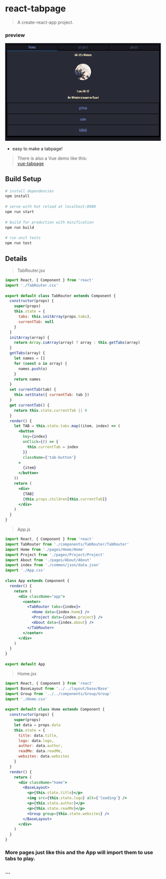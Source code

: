 # react-tabpage

> A create-react-app project.

### preview

![loadingImage...](https://github.com/Saber2pr/MyWeb/raw/master/resource/React.jpg)

- easy to make a tabpage!

> There is also a Vue demo like this:  
> [vue-tabpage](https://github.com/Saber2pr/vue-tabpage)

## Build Setup

```bash
# install dependencies
npm install

# serve with hot reload at localhost:8080
npm run start

# build for production with minification
npm run build

# run unit tests
npm run test
```

## Details

> TabRouter.jsx

```jsx
import React, { Component } from 'react'
import './TabRouter.css'

export default class TabRouter extends Component {
  constructor(props) {
    super(props)
    this.state = {
      tabs: this.initArray(props.tabs),
      currentTab: null
    }
  }
  initArray(array) {
    return Array.isArray(array) ? array : this.getTabs(array)
  }
  getTabs(array) {
    let names = []
    for (const o in array) {
      names.push(o)
    }
    return names
  }
  set currentTab(tab) {
    this.setState({ currentTab: tab })
  }
  get currentTab() {
    return this.state.currentTab || 0
  }
  render() {
    let TAB = this.state.tabs.map((item, index) => (
      <button
        key={index}
        onClick={() => {
          this.currentTab = index
        }}
        className={'tab-button'}
      >
        {item}
      </button>
    ))
    return (
      <div>
        {TAB}
        {this.props.children[this.currentTab]}
      </div>
    )
  }
}
```

> App.js

```jsx
import React, { Component } from 'react'
import TabRouter from './components/TabRouter/TabRouter'
import Home from './pages/Home/Home'
import Project from './pages/Project/Project'
import About from './pages/About/About'
import index from './common/json/data.json'
import './App.css'

class App extends Component {
  render() {
    return (
      <div className="app">
        <center>
          <TabRouter tabs={index}>
            <Home data={index.home} />
            <Project data={index.project} />
            <About data={index.about} />
          </TabRouter>
        </center>
      </div>
    )
  }
}

export default App
```

> Home.jsx

```jsx
import React, { Component } from 'react'
import BaseLayout from '../../layout/base/Base'
import Group from '../../components/Group/Group'
import './Home.css'

export default class Home extends Component {
  constructor(props) {
    super(props)
    let data = props.data
    this.state = {
      title: data.title,
      logo: data.logo,
      author: data.author,
      readMe: data.readMe,
      websites: data.websites
    }
  }
  render() {
    return (
      <div className="home">
        <BaseLayout>
          <p>{this.state.title}</p>
          <img src={this.state.logo} alt={'loading'} />
          <p>{this.state.author}</p>
          <p>{this.state.readMe}</p>
          <Group group={this.state.websites} />
        </BaseLayout>
      </div>
    )
  }
}
```

### More pages just like this and the App will import them to use tabs to play.

### ...
